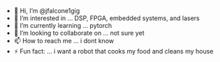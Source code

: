 - 👋 Hi, I’m @jfalcone1gig
- 👀 I’m interested in ... DSP, FPGA, embedded systems, and lasers
- 🌱 I’m currently learning ... pytorch
- 💞️ I’m looking to collaborate on ... not sure yet
- 📫 How to reach me ... i dont know
- ⚡ Fun fact: ... i want a robot that cooks my food and cleans my house

<!---
jfalcone1gig/jfalcone1gig is a ✨ special ✨ repository because its `README.md` (this file) appears on your GitHub profile.
You can click the Preview link to take a look at your changes.
--->
